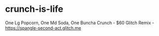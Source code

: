 # crunch-is-life
One Lg Popcorn, One Md Soda, One Buncha Crunch - $60
Glitch Remix - https://spangle-second-act.glitch.me
